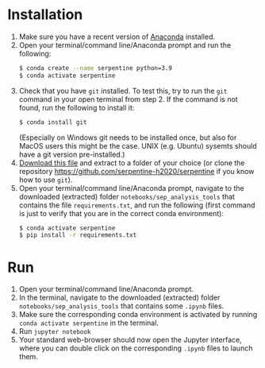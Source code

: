 # Installation 
1. Make sure you have a recent version of [Anaconda](https://www.anaconda.com/products/distribution) installed. 
2. Open your terminal/command line/Anaconda prompt and run the following:
    ``` bash
    $ conda create --name serpentine python=3.9
    $ conda activate serpentine
    ```
3. Check that you have `git` installed. To test this, try to run the `git` command in your open terminal from step 2. If the command is not found, run the following to install it:
    ``` bash
    $ conda install git
    ```
    (Especially on Windows git needs to be installed once, but also for MacOS users this might be the case. UNIX (e.g. Ubuntu) sysemts should have a git version pre-installed.) 
3. [Download this file](https://github.com/serpentine-h2020/serpentine/archive/refs/heads/main.zip) and extract to a folder of your choice (or clone the repository https://github.com/serpentine-h2020/serpentine if you know how to use `git`).
4. Open your terminal/command line/Anaconda prompt, navigate to the downloaded (extracted) folder `notebooks/sep_analysis_tools` that contains the file `requirements.txt`, and run the following (first command is just to verify that you are in the correct conda environment):
    ``` bash
    $ conda activate serpentine
    $ pip install -r requirements.txt
    ```


# Run 
1. Open your terminal/command line/Anaconda prompt.
2. In the terminal, navigate to the downloaded (extracted) folder `notebooks/sep_analysis_tools` that contains some `.ipynb` files.
3. Make sure the corresponding conda environment is activated by running `conda activate serpentine` in the terminal.
4. Run `jupyter notebook`
5. Your standard web-browser should now open the Jupyter interface, where you can double click on the corresponding `.ipynb` files to launch them.
